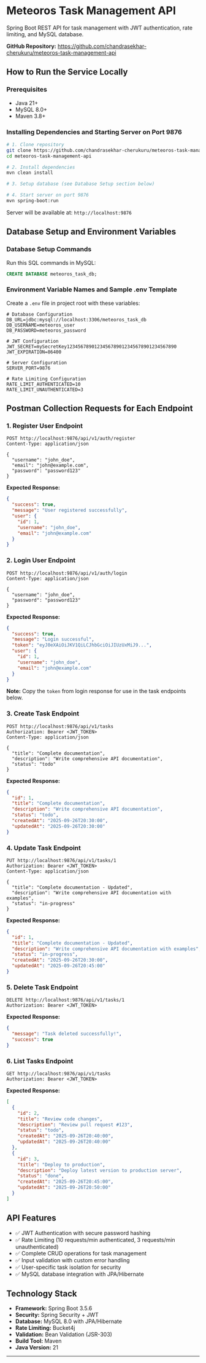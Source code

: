 # Meteoros Task Management API

Spring Boot REST API for task management with JWT authentication, rate limiting, and MySQL database.

**GitHub Repository:** https://github.com/chandrasekhar-cherukuru/meteoros-task-management-api

## How to Run the Service Locally

### Prerequisites
- Java 21+
- MySQL 8.0+
- Maven 3.8+

### Installing Dependencies and Starting Server on Port 9876

```bash
# 1. Clone repository
git clone https://github.com/chandrasekhar-cherukuru/meteoros-task-management-api.git
cd meteoros-task-management-api

# 2. Install dependencies
mvn clean install

# 3. Setup database (see Database Setup section below)

# 4. Start server on port 9876
mvn spring-boot:run
```

Server will be available at: `http://localhost:9876`

## Database Setup and Environment Variables

### Database Setup Commands
Run this SQL commands in MySQL:

```sql
CREATE DATABASE meteoros_task_db;
```

### Environment Variable Names and Sample .env Template

Create a `.env` file in project root with these variables:

```env
# Database Configuration
DB_URL=jdbc:mysql://localhost:3306/meteoros_task_db
DB_USERNAME=meteoros_user
DB_PASSWORD=meteoros_password

# JWT Configuration  
JWT_SECRET=mySecretKey1234567890123456789012345678901234567890
JWT_EXPIRATION=86400

# Server Configuration
SERVER_PORT=9876

# Rate Limiting Configuration
RATE_LIMIT_AUTHENTICATED=10
RATE_LIMIT_UNAUTHENTICATED=3
```

## Postman Collection Requests for Each Endpoint

### 1. Register User Endpoint
```http
POST http://localhost:9876/api/v1/auth/register
Content-Type: application/json

{
  "username": "john_doe",
  "email": "john@example.com",
  "password": "password123"
}
```

**Expected Response:**
```json
{
  "success": true,
  "message": "User registered successfully",
  "user": {
    "id": 1,
    "username": "john_doe",
    "email": "john@example.com"
  }
}
```

### 2. Login User Endpoint
```http
POST http://localhost:9876/api/v1/auth/login
Content-Type: application/json

{
  "username": "john_doe",
  "password": "password123"
}
```

**Expected Response:**
```json
{
  "success": true,
  "message": "Login successful",
  "token": "eyJ0eXAiOiJKV1QiLCJhbGciOiJIUzUxMiJ9...",
  "user": {
    "id": 1,
    "username": "john_doe",
    "email": "john@example.com"
  }
}
```

**Note:** Copy the `token` from login response for use in the task endpoints below.

### 3. Create Task Endpoint
```http
POST http://localhost:9876/api/v1/tasks
Authorization: Bearer <JWT_TOKEN>
Content-Type: application/json

{
  "title": "Complete documentation",
  "description": "Write comprehensive API documentation",
  "status": "todo"
}
```

**Expected Response:**
```json
{
  "id": 1,
  "title": "Complete documentation",
  "description": "Write comprehensive API documentation",
  "status": "todo",
  "createdAt": "2025-09-26T20:30:00",
  "updatedAt": "2025-09-26T20:30:00"
}
```

### 4. Update Task Endpoint
```http
PUT http://localhost:9876/api/v1/tasks/1
Authorization: Bearer <JWT_TOKEN>
Content-Type: application/json

{
  "title": "Complete documentation - Updated",
  "description": "Write comprehensive API documentation with examples",
  "status": "in-progress"
}
```

**Expected Response:**
```json
{
  "id": 1,
  "title": "Complete documentation - Updated",
  "description": "Write comprehensive API documentation with examples",
  "status": "in-progress",
  "createdAt": "2025-09-26T20:30:00",
  "updatedAt": "2025-09-26T20:45:00"
}
```

### 5. Delete Task Endpoint
```http
DELETE http://localhost:9876/api/v1/tasks/1
Authorization: Bearer <JWT_TOKEN>
```

**Expected Response:**
```json
{
  "message": "Task deleted successfully!",
  "success": true
}
```

### 6. List Tasks Endpoint
```http
GET http://localhost:9876/api/v1/tasks
Authorization: Bearer <JWT_TOKEN>
```

**Expected Response:**
```json
[
  {
    "id": 2,
    "title": "Review code changes",
    "description": "Review pull request #123",
    "status": "todo",
    "createdAt": "2025-09-26T20:40:00",
    "updatedAt": "2025-09-26T20:40:00"
  },
  {
    "id": 3,
    "title": "Deploy to production",
    "description": "Deploy latest version to production server",
    "status": "done",
    "createdAt": "2025-09-26T20:45:00",
    "updatedAt": "2025-09-26T20:50:00"
  }
]
```

## API Features
- ✅ JWT Authentication with secure password hashing
- ✅ Rate Limiting (10 requests/min authenticated, 3 requests/min unauthenticated)
- ✅ Complete CRUD operations for task management
- ✅ Input validation with custom error handling
- ✅ User-specific task isolation for security
- ✅ MySQL database integration with JPA/Hibernate

## Technology Stack
- **Framework:** Spring Boot 3.5.6
- **Security:** Spring Security + JWT
- **Database:** MySQL 8.0 with JPA/Hibernate
- **Rate Limiting:** Bucket4j
- **Validation:** Bean Validation (JSR-303)
- **Build Tool:** Maven
- **Java Version:** 21

---
